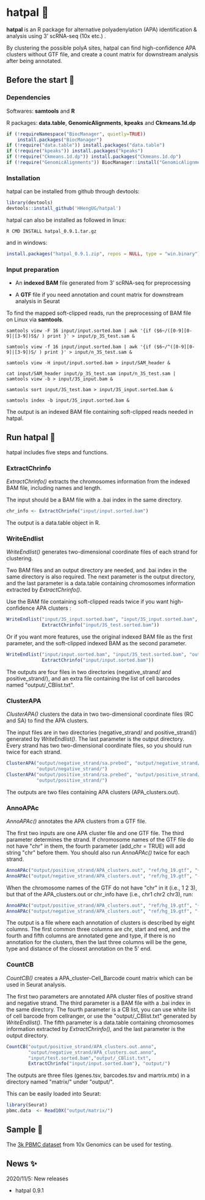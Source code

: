 # hatpal 🧢

**hatpal** is an R package for alternative polyadenylation (APA) identification & analysis using 3’ scRNA-seq (10x etc.) . 

By clustering the possible polyA sites, hatpal can find high-confidence APA clusters without GTF file, and create a count matrix for downstream analysis after being annotated.



## Before the start 📰

### Dependencies

Softwares: **samtools** and **R**

R packages: **data.table**, **GenomicAlignments**, **kpeaks** and **Ckmeans.1d.dp**

```R
if (!requireNamespace("BiocManager", quietly=TRUE))
    install.packages("BiocManager")
if (!require("data.table")) install.packages("data.table")
if (!require("kpeaks")) install.packages("kpeaks")
if (!require("Ckmeans.1d.dp")) install.packages("Ckmeans.1d.dp")
if (!require("GenomicAlignments")) BiocManager::install("GenomicAlignments")
```

### Installation

hatpal can be installed from github through devtools:

```R
library(devtools)
devtools::install_github('HHengUG/hatpal')
```

hatpal can also be installed as followed in linux:

```shell
R CMD INSTALL hatpal_0.9.1.tar.gz
```

and in windows:

```R
install.packages("hatpal_0.9.1.zip", repos = NULL, type = "win.binary")
```

### Input preparation

- An **indexed BAM** file generated from 3’ scRNA-seq for preprocessing

- A **GTF** file if you need annotation and count matrix for downstream analysis in Seurat

 To find the mapped soft-clipped reads,  run the preprocessing of BAM file on Linux via **samtools**.

```shell
samtools view -F 16 input/input.sorted.bam | awk '{if ($6~/([0-9][0-9]|[3-9])S$/ ) print }' > input/p_3S_test.sam &

samtools view -f 16 input/input.sorted.bam | awk '{if ($6~/^([0-9][0-9]|[3-9])S/ ) print }' > input/n_3S_test.sam &

samtools view -H input/input.sorted.bam > input/SAM_header &

cat input/SAM_header input/p_3S_test.sam input/n_3S_test.sam | samtools view -b > input/3S_input.bam &

samtools sort input/3S_test.bam > input/3S_input.sorted.bam &

samtools index -b input/3S_input.sorted.bam &
```

The output is an indexed BAM file containing soft-clipped reads needed in hatpal.



## Run hatpal 🚴

hatpal includes five steps and functions.

### ExtractChrinfo

*ExtractChrinfo()* extracts the chromosomes information from the indexed BAM file, including names and length.

The input should be a BAM file with a .bai index in the same directory.

```R
chr_info <- ExtractChrinfo("input/input.sorted.bam")
```

The output is a data.table object in R.

### WriteEndlist

*WriteEndlist()* generates two-dimensional coordinate files of each strand for clustering.

Two BAM files and an output directory are needed, and .bai index in the same directory is also required. The next parameter is the output directory, and the last parameter is a data.table containing chromosomes information extracted by *ExtractChrinfo()*.

Use the BAM file containing soft-clipped reads twice if you want high-confidence APA clusters :

```R
WriteEndlist("input/3S_input.sorted.bam", "input/3S_input.sorted.bam", "output/", 
             ExtractChrinfo("input/3S_test.sorted.bam"))
```

Or if you want more features, use the original indexed BAM file as the first parameter, and the soft-clipped indexed BAM as the second parameter.

```R
WriteEndlist("input/input.sorted.bam", "input/3S_test.sorted.bam", "output/", 
             ExtractChrinfo("input/input.sorted.bam"))
```

The outputs are four files in two directories (negative_strand/ and positive_strand/), and an extra file containing the list of cell barcodes named "output/_CBlist.txt".

### ClusterAPA

*ClusterAPA()* clusters the data in two two-dimensional coordinate files (RC and SA) to find the APA clusters.

The input files are in two directories (negative_strand/ and positive_strand/) generated by *WriteEndlist()*. The last parameter is the output directory. Every strand has two two-dimensional coordinate files,  so you should run twice for each strand. 

```R
ClusterAPA("output/negative_strand/sa.prebed", "output/negative_strand/sa.prebed", 
           "output/negative_strand/")
ClusterAPA("output/positive_strand/sa.prebed", "output/positive_strand/sa.prebed", 
           "output/positive_strand/")
```

The outputs are two files containing APA clusters (APA_clusters.out).

### AnnoAPAc

*AnnoAPAc()* annotates the APA clusters from a GTF file.

The first two inputs are  one APA cluster file and one GTF file. The third parameter determines the strand. If chromosome names of the GTF file do not have "chr" in them, the fourth parameter (add_chr = TRUE) will add string "chr" before them. You should also run *AnnoAPAc()* twice for each strand.

```R
AnnoAPAc("output/positive_strand/APA_clusters.out", "ref/hg_19.gtf", "+")
AnnoAPAc("output/negative_strand/APA_clusters.out", "ref/hg_19.gtf", "-")
```

When the chromosome names of the GTF do not have "chr" in it (i.e., 1 2 3), but that of the APA_clusters.out or chr_info have (i.e., chr1 chr2 chr3), run:

```R
AnnoAPAc("output/positive_strand/APA_clusters.out", "ref/hg_19.gtf", "+", add_chr = TRUE)
AnnoAPAc("output/negative_strand/APA_clusters.out", "ref/hg_19.gtf", "-", add_chr = TRUE)
```

The output is a file where each annotation of clusters is described by eight columns. The first common three columns are chr, start and end, and the fourth and fifth columns are annotated gene and type, if there is no annotation for the clusters, then the last three columns will be the gene, type and distance of the closest annotation on the 5' end.

### CountCB

*CountCB()* creates a APA_cluster-Cell_Barcode count matrix which can be used in Seurat analysis.

The first two parameters are annotated APA cluster files of positive strand and negative strand. The third parameter is a BAM file with a .bai index in the same directory. The fourth parameter is a CB list, you can use white list of cell barcode from cellranger, or  use the "output/_CBlist.txt" generated by *WriteEndlist()*. The fifth parameter is a data.table containing chromosomes information extracted by *ExtractChrinfo(),* and the last parameter is the output directory.

```R
CountCB("output/positive_strand/APA_clusters.out.anno", 
        "output/negative_strand/APA_clusters.out.anno", 
        "input/test.sorted.bam","output/_CBlist.txt", 
        ExtractChrinfo("input/input.sorted.bam"), "output/")
```

The outputs are three files (genes.tsv, barcodes.tsv and martrix.mtx) in a directory named "matrix/" under "output/". 

This can be easily loaded into Seurat:

```R
library(Seurat)
pbmc.data  <- Read10X("output/matrix/")
```



## Sample 🎥

The [3k PBMC dataset](https://support.10xgenomics.com/single-cell-gene-expression/datasets/1.0.0/pbmc3k) from 10x Genomics can be used for testing.



## News ✨

2020/11/5: New releases

- hatpal 0.9.1

